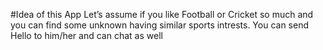 #Idea of this App
Let’s assume if you like Football or Cricket so much and you can find
some unknown having similar sports intrests. You can send Hello to him/her and can chat as well
